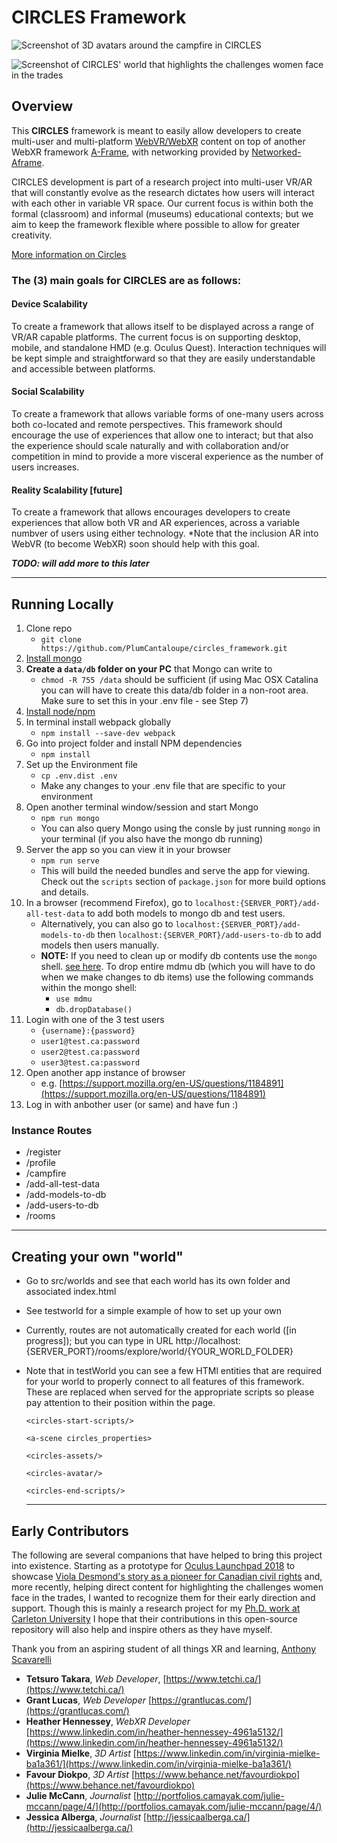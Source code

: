 # CIRCLES Framework

![Screenshot of 3D avatars around the campfire in CIRCLES](https://github.com/PlumCantaloupe/circlesxr/blob/master/node_server/public/global/images/Circles_MultiPlatform.jpg?raw=true)

![Screenshot of CIRCLES' world that highlights the challenges women face in the trades](https://github.com/PlumCantaloupe/circlesxr/blob/master/node_server/public/global/images/Circles_WomenInTrades.jpg?raw=true)

## Overview

This **CIRCLES** framework is meant to easily allow
developers to create multi-user and multi-platform
[WebVR/WebXR](https://webvr.info) content on top of another WebXR framework
[A-Frame](https://aframe.io), with networking provided by [Networked-Aframe](https://github.com/networked-aframe/networked-aframe).

CIRCLES development is part of a research project into multi-user VR/AR that will
constantly evolve as the research dictates how users will interact with each
other in variable VR space. Our current focus is within both the formal (classroom) and
informal (museums) educational contexts; but we  aim to keep the framework flexible where possible to allow for greater creativity.

[More information on Circles](http://portfolio.anthony-scavarelli.com/portfolio/circles-webvr-education-platform/)

### The (3) main goals for **CIRCLES** are as follows:

#### Device Scalability

To create a framework that allows itself to be displayed across a range of VR/AR
capable platforms. The current focus is on supporting desktop, mobile, and standalone HMD (e.g. Oculus Quest). Interaction techniques will be kept simple and straightforward so that they are easily understandable and accessible between platforms.

#### Social Scalability

To create a framework that allows variable forms of one-many users across both
co-located and remote perspectives. This framework should encourage the use of
experiences that allow one to interact; but that also the experience should
scale naturally and with collaboration and/or competition in mind to provide a
more visceral experience as the number of users increases.

#### Reality Scalability [future]

To create a framework that allows encourages developers to create experiences
that allow both VR and AR experiences, across a variable numbver of users using
either technology. *Note that the inclusion AR into WebVR (to become WebXR) soon
should help with this goal.

___TODO: will add more to this later___

----------------

## Running Locally

1. Clone repo
    - `git clone https://github.com/PlumCantaloupe/circles_framework.git`
1. [Install mongo](https://docs.mongodb.com/manual/installation/)
1. **Create a `data/db` folder on your PC** that Mongo can write to
    - `chmod -R 755 /data` should be sufficient (if using Mac OSX Catalina you can will have to create this data/db folder in a non-root area. Make sure to set this in your .env file - see Step 7)
1. [Install node/npm](https://nodejs.org/en/download/)
1. In terminal install webpack globally
    - `npm install --save-dev webpack`
1. Go into project folder and install NPM dependencies
    - `npm install`
1. Set up the Environment file
    - `cp .env.dist .env`
    - Make any changes to your .env file that are specific to your environment
1. Open another terminal window/session and start Mongo
    - `npm run mongo`
    - You can also query Mongo using the consle by just running `mongo` in your
      terminal (if you also have the mongo db running)
1. Server the app so you can view it in your browser
    - `npm run serve`
    - This will build the needed bundles and serve the app for viewing. Check
      out the `scripts` section of `package.json` for more build options and
      details.
1. In a browser (recommend Firefox), go to `localhost:{SERVER_PORT}/add-all-test-data` to add both models to mongo db and test users.
    - Alternatively, you can also go to `localhost:{SERVER_PORT}/add-models-to-db` then `localhost:{SERVER_PORT}/add-users-to-db` to add models then users manually.
    - **NOTE:** If you need to clean up or modify db contents use the `mongo` shell. [see here](https://docs.mongodb.com/manual/reference/mongo-shell/). To drop entire mdmu db (which you will have to do when we make changes to db items) use the following commands within the mongo shell:
        - `use mdmu`
        - `db.dropDatabase()`
1. Login with one of the 3 test users
    - `{username}:{password}`
    - `user1@test.ca:password`
    - `user2@test.ca:password`
    - `user3@test.ca:password`
1. Open another app instance of browser
    - e.g. [https://support.mozilla.org/en-US/questions/1184891](https://support.mozilla.org/en-US/questions/1184891)
1. Log in with anbother user (or same) and have fun :)

### Instance Routes

- /register
- /profile
- /campfire
- /add-all-test-data
- /add-models-to-db
- /add-users-to-db
- /rooms

----------------

## Creating your own "world"

- Go to src/worlds and see that each world has its own folder and associated index.html
- See testworld for a simple example of how to set up your own
- Currently, routes are not automatically created for each world ([in progress]); but you can type in URL http://localhost:{SERVER_PORT}/rooms/explore/world/{YOUR_WORLD_FOLDER}
- Note that in testWorld you can see a few HTMl entities that are required for your world to properly connect to all features of this framework. These are replaced when served for the appropriate scripts so please pay attention to their position within the page.
  ```  
  <circles-start-scripts/>

  <a-scene circles_properties>

  <circles-assets/>

  <circles-avatar/>

  <circles-end-scripts/>
  ```
  
  ----------------

## Early Contributors

The following are several companions that have helped to bring this project into existence. Starting as a prototype for [Oculus Launchpad 2018](https://developer.oculus.com/launch-pad/) to showcase [Viola Desmond's story as a pioneer for Canadian civil rights](https://humanrights.ca/story/one-womans-resistance) and, more recently, helping direct content for highlighting the challenges women face in the trades, I wanted to recognize them for their early direction and support. Though this is mainly a research project for my [Ph.D. work at Carleton University](https://carleton.ca/engineering-design/story/giving-new-life-to-a-canadian-legend/) I hope that their contributions in this open-source repository will also help and inspire others as they have myself.

Thank you from an aspiring student of all things XR and learning, [Anthony Scavarelli](http://portfolio.anthony-scavarelli.com/)

- **Tetsuro Takara**, *Web Developer*, [https://www.tetchi.ca/](https://www.tetchi.ca/)
- **Grant Lucas**, *Web Developer* [https://grantlucas.com/](https://grantlucas.com/)
- **Heather Hennessey**, *WebXR Developer* [https://www.linkedin.com/in/heather-hennessey-4961a5132/](https://www.linkedin.com/in/heather-hennessey-4961a5132/)
- **Virginia Mielke**, *3D Artist* [https://www.linkedin.com/in/virginia-mielke-ba1a361/](https://www.linkedin.com/in/virginia-mielke-ba1a361/)
- **Favour Diokpo**, *3D Artist* [https://www.behance.net/favourdiokpo](https://www.behance.net/favourdiokpo)
- **Julie McCann**, *Journalist* [http://portfolios.camayak.com/julie-mccann/page/4/](http://portfolios.camayak.com/julie-mccann/page/4/)
- **Jessica Alberga**, *Journalist* [http://jessicaalberga.ca/](http://jessicaalberga.ca/)
